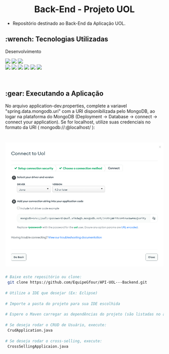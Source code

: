 <p align="center">
<h1 align="center"> Back-End - Projeto UOL </h1>

 - Repositório destinado ao Back-End da Aplicação UOL.

<h2>:wrench: Tecnologias Utilizadas</h2>
<p>

<p> Desenvolvimento <p>
<img src="https://img.shields.io/badge/Figma-CED4DA?style=for-the-badge&logo=figma&logoColor=F24E1E"/>
<img src="https://img.shields.io/badge/Eclipse-CED4DA?style=for-the-badge&logo=eclipse&logoColor=2C2255" />
<img src="https://img.shields.io/badge/CSS3-CED4DA?style=for-the-badge&logo=css3&logoColor=1572B6"/> 
<br> <img src="https://img.shields.io/badge/JavaScript-CED4DA?style=for-the-badge&logo=javascript&logoColor=F7DF1E"/>  
<img src="https://img.shields.io/badge/TypeScript-CED4DA?style=for-the-badge&logo=typescript&logoColor=007ACC"/> 
<img src="https://img.shields.io/badge/Java-CED4DA?style=for-the-badge&logo=java&logoColor=ff8000" />
<img src="https://img.shields.io/badge/Spring-CED4DA?style=for-the-badge&logo=spring&logoColor=6DB33F" />
<img src="https://img.shields.io/badge/React-CED4DA?style=for-the-badge&logo=react&logoColor=61DAFB"/> 
<img src="https://img.shields.io/badge/MongoDB-CED4DA?style=for-the-badge&logo=mongodb&logoColor=4EA94B"/>
</p>
<br>

<h2> :gear: Executando a Aplicação </h2>

No arquivo application-dev.properties, complete a variavel "spring.data.mongodb.uri" com a URI disponibilizada pelo MongoDB, ao logar na plataforma do MongoDB (Deployment -> Database -> connect -> connect your application). 
Se for localhost, utilize suas credenciais no formato da URI ( mongodb://:@localhost/ ):

<h1 align="center">
<img src = "/img/Mongo.png"></h1>

```bash
# Baixe este repositório ou clone:
 git clone https://github.com/EquipeGfour/API-UOL---Backend.git

# Utilize a IDE que desejar (Ex: Eclipse)

# Importe a pasta do projeto para sua IDE escolhida

# Espere o Maven carregar as dependências do projeto (são listadas no arquivo pom.xml)

# Se deseja rodar o CRUD de Usuário, execute:
 CrudApplication.java
 
# Se deseja rodar o cross-selling, execute:
 CrossSellingApplicaion.java

```
<br>

